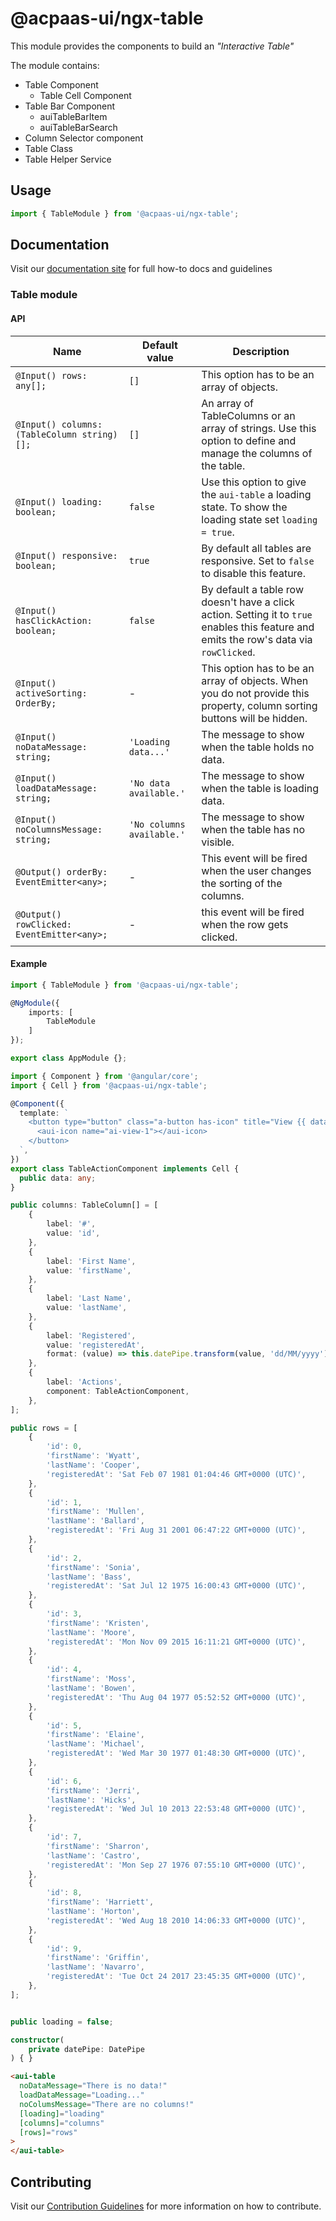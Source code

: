 # @acpaas-ui/ngx-table

This module provides the components to build an _"Interactive Table"_

The module contains:

- Table Component
  - Table Cell Component
- Table Bar Component
  - auiTableBarItem
  - auiTableBarSearch
- Column Selector component
- Table Class
- Table Helper Service

## Usage

```typescript
import { TableModule } from '@acpaas-ui/ngx-table';
```

## Documentation

Visit our [documentation site](https://antwerp-ui.digipolis.be/) for full how-to docs and guidelines

### Table module

#### API

| Name                                       | Default value             | Description                                                                                                                              |
| ------------------------------------------ | ------------------------- | ---------------------------------------------------------------------------------------------------------------------------------------- |
| `@Input() rows: any[];`                    | `[]`                      | This option has to be an array of objects.                                                                                               |
| `@Input() columns: (TableColumn string)[];`| `[]`                      | An array of TableColumns or an array of strings. Use this option to define and manage the columns of the table.                          |
| `@Input() loading: boolean;`               | `false`                   | Use this option to give the `aui-table` a loading state. To show the loading state set `loading = true`.                                 |
| `@Input() responsive: boolean;`            | `true`                    | By default all tables are responsive. Set to `false` to disable this feature.                                                            |
| `@Input() hasClickAction: boolean;`        | `false`                   | By default a table row doesn't have a click action. Setting it to `true` enables this feature and emits the row's data via `rowClicked`. |
| `@Input() activeSorting: OrderBy;`         | -                         | This option has to be an array of objects. When you do not provide this property, column sorting buttons will be hidden.                 |
| `@Input() noDataMessage: string;`          | `'Loading data...'`       | The message to show when the table holds no data.                                                                                        |
| `@Input() loadDataMessage: string;`        | `'No data available.'`    | The message to show when the table is loading data.                                                                                      |
| `@Input() noColumnsMessage: string;`       | `'No columns available.'` | The message to show when the table has no visible.                                                                                       |
| `@Output() orderBy: EventEmitter<any>;`    | -                         | This event will be fired when the user changes the sorting of the columns.                                                               |
| `@Output() rowClicked: EventEmitter<any>;` | -                         | this event will be fired when the row gets clicked.                                                                                      |

#### Example

```typescript
import { TableModule } from '@acpaas-ui/ngx-table';

@NgModule({
    imports: [
        TableModule
    ]
});

export class AppModule {};
```

```typescript
import { Component } from '@angular/core';
import { Cell } from '@acpaas-ui/ngx-table';

@Component({
  template: `
    <button type="button" class="a-button has-icon" title="View {{ data?.firstName }}'s profile">
      <aui-icon name="ai-view-1"></aui-icon>
    </button>
  `,
})
export class TableActionComponent implements Cell {
  public data: any;
}
```

```typescript
public columns: TableColumn[] = [
	{
		label: '#',
		value: 'id',
	},
	{
		label: 'First Name',
		value: 'firstName',
	},
	{
		label: 'Last Name',
		value: 'lastName',
	},
	{
		label: 'Registered',
		value: 'registeredAt',
		format: (value) => this.datePipe.transform(value, 'dd/MM/yyyy'),
	},
	{
		label: 'Actions',
		component: TableActionComponent,
	},
];

public rows = [
    {
        'id': 0,
        'firstName': 'Wyatt',
        'lastName': 'Cooper',
        'registeredAt': 'Sat Feb 07 1981 01:04:46 GMT+0000 (UTC)',
    },
    {
        'id': 1,
        'firstName': 'Mullen',
        'lastName': 'Ballard',
        'registeredAt': 'Fri Aug 31 2001 06:47:22 GMT+0000 (UTC)',
    },
    {
        'id': 2,
        'firstName': 'Sonia',
        'lastName': 'Bass',
        'registeredAt': 'Sat Jul 12 1975 16:00:43 GMT+0000 (UTC)',
    },
    {
        'id': 3,
        'firstName': 'Kristen',
        'lastName': 'Moore',
        'registeredAt': 'Mon Nov 09 2015 16:11:21 GMT+0000 (UTC)',
    },
    {
        'id': 4,
        'firstName': 'Moss',
        'lastName': 'Bowen',
        'registeredAt': 'Thu Aug 04 1977 05:52:52 GMT+0000 (UTC)',
    },
    {
        'id': 5,
        'firstName': 'Elaine',
        'lastName': 'Michael',
        'registeredAt': 'Wed Mar 30 1977 01:48:30 GMT+0000 (UTC)',
    },
    {
        'id': 6,
        'firstName': 'Jerri',
        'lastName': 'Hicks',
        'registeredAt': 'Wed Jul 10 2013 22:53:48 GMT+0000 (UTC)',
    },
    {
        'id': 7,
        'firstName': 'Sharron',
        'lastName': 'Castro',
        'registeredAt': 'Mon Sep 27 1976 07:55:10 GMT+0000 (UTC)',
    },
    {
        'id': 8,
        'firstName': 'Harriett',
        'lastName': 'Horton',
        'registeredAt': 'Wed Aug 18 2010 14:06:33 GMT+0000 (UTC)',
    },
    {
        'id': 9,
        'firstName': 'Griffin',
        'lastName': 'Navarro',
        'registeredAt': 'Tue Oct 24 2017 23:45:35 GMT+0000 (UTC)',
    },
];


public loading = false;

constructor(
	private datePipe: DatePipe
) { }
```

```html
<aui-table
  noDataMessage="There is no data!"
  loadDataMessage="Loading..."
  noColumsMessage="There are no columns!"
  [loading]="loading"
  [columns]="columns"
  [rows]="rows"
>
</aui-table>
```

## Contributing

Visit our [Contribution Guidelines](../../CONTRIBUTING.md) for more information on how to contribute.
